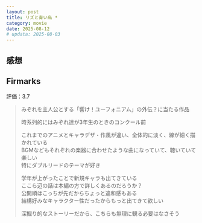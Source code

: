 ```yaml
---
layout: post
title: リズと青い鳥 *
category: movie
date: 2025-08-12
# updata: 2025-08-03
---
```


## 感想

## Firmarks

評価：3.7

> みぞれを主人公とする「響け！ユーフォニアム」の外伝？に当たる作品
>
> 時系列的にはみぞれ達が3年生のときのコンクール前
>
> これまでのアニメとキャラデザ・作風が違い、全体的に淡く、線が細く描かれている  
> BGMなどもそれぞれの楽器に合わせたような曲になっていて、聴いていて楽しい  
> 特にダブルリードのテーマが好き
>
> 学年が上がったことで新規キャラも出てきている  
> ここら辺の話は本編の方で詳しくあるのだろうか？  
> 公開順はこっちが先だからちょっと違和感もある  
> 結構好みなキャラクター性だったからもっと出てきて欲しい
>
> 深掘り的なストーリーだから、こちらも無理に観る必要はなさそう
